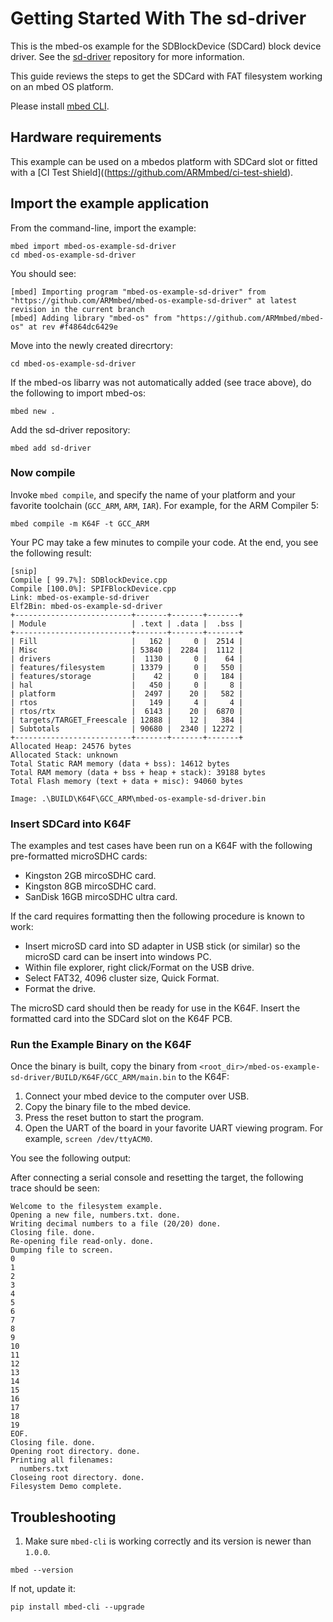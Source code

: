 # Getting Started With The sd-driver

This is the mbed-os example for the SDBlockDevice (SDCard) block device driver. 
See the [sd-driver](https://github.com/armmbed/sd-driver) repository for more information.

This guide reviews the steps to get the SDCard with FAT filesystem working on an mbed OS platform.

Please install [mbed CLI](https://github.com/ARMmbed/mbed-cli#installing-mbed-cli).

## Hardware requirements

This example can be used on a mbedos platform with SDCard slot or fitted with a 
[CI Test Shield]((https://github.com/ARMmbed/ci-test-shield). 

## Import the example application

From the command-line, import the example:

```
mbed import mbed-os-example-sd-driver
cd mbed-os-example-sd-driver
```

You should see: 

	[mbed] Importing program "mbed-os-example-sd-driver" from "https://github.com/ARMmbed/mbed-os-example-sd-driver" at latest revision in the current branch
	[mbed] Adding library "mbed-os" from "https://github.com/ARMmbed/mbed-os" at rev #f4864dc6429e

Move into the newly created direcrtory:

```
cd mbed-os-example-sd-driver
```
	
If the mbed-os libarry was not automatically added (see trace above), do the following to import mbed-os:

```
mbed new .
```

Add the sd-driver repository: 

```
mbed add sd-driver
```


### Now compile

Invoke `mbed compile`, and specify the name of your platform and your favorite toolchain (`GCC_ARM`, `ARM`, `IAR`). For example, for the ARM Compiler 5:

```
mbed compile -m K64F -t GCC_ARM
```

Your PC may take a few minutes to compile your code. At the end, you see the following result:

```
[snip]
Compile [ 99.7%]: SDBlockDevice.cpp
Compile [100.0%]: SPIFBlockDevice.cpp
Link: mbed-os-example-sd-driver
Elf2Bin: mbed-os-example-sd-driver
+--------------------------+-------+-------+-------+
| Module                   | .text | .data |  .bss |
+--------------------------+-------+-------+-------+
| Fill                     |   162 |     0 |  2514 |
| Misc                     | 53840 |  2284 |  1112 |
| drivers                  |  1130 |     0 |    64 |
| features/filesystem      | 13379 |     0 |   550 |
| features/storage         |    42 |     0 |   184 |
| hal                      |   450 |     0 |     8 |
| platform                 |  2497 |    20 |   582 |
| rtos                     |   149 |     4 |     4 |
| rtos/rtx                 |  6143 |    20 |  6870 |
| targets/TARGET_Freescale | 12888 |    12 |   384 |
| Subtotals                | 90680 |  2340 | 12272 |
+--------------------------+-------+-------+-------+
Allocated Heap: 24576 bytes
Allocated Stack: unknown
Total Static RAM memory (data + bss): 14612 bytes
Total RAM memory (data + bss + heap + stack): 39188 bytes
Total Flash memory (text + data + misc): 94060 bytes

Image: .\BUILD\K64F\GCC_ARM\mbed-os-example-sd-driver.bin
```

### <a name="insert-sdcard-into-k64f"></a> Insert SDCard into K64F

The examples and test cases have been run on a K64F with the following pre-formatted microSDHC cards:

- Kingston 2GB mircoSDHC card.  
- Kingston 8GB mircoSDHC card.  
- SanDisk 16GB mircoSDHC ultra card.  

If the card requires formatting then the following procedure is known to work:

- Insert microSD card into SD adapter in USB stick (or similar) so the microSD card can be insert into windows PC.
- Within file explorer, right click/Format on the USB drive.
- Select FAT32, 4096 cluster size, Quick Format.
- Format the drive.

The microSD card should then be ready for use in the K64F. Insert the formatted card
into the SDCard slot on the K64F PCB. 

### <a name="run-the-example-binary-on-the-k64f"></a> Run the Example Binary on the K64F 

Once the binary is built, copy the binary from `<root_dir>/mbed-os-example-sd-driver/BUILD/K64F/GCC_ARM/main.bin` to the K64F:

1. Connect your mbed device to the computer over USB.
1. Copy the binary file to the mbed device.
1. Press the reset button to start the program.
1. Open the UART of the board in your favorite UART viewing program. For example, `screen /dev/ttyACM0`.

You see the following output:

After connecting a serial console and resetting the target, the following trace should be seen:

	Welcome to the filesystem example.
	Opening a new file, numbers.txt. done.
	Writing decimal numbers to a file (20/20) done.
	Closing file. done.
	Re-opening file read-only. done.
	Dumping file to screen.
	0
	1
	2
	3
	4
	5
	6
	7
	8
	9
	10
	11
	12
	13
	14
	15
	16
	17
	18
	19
	EOF.
	Closing file. done.
	Opening root directory. done.
	Printing all filenames:
	  numbers.txt
	Closeing root directory. done.
	Filesystem Demo complete.


## Troubleshooting

1. Make sure `mbed-cli` is working correctly and its version is newer than `1.0.0`.

 ```
 mbed --version
 ```

 If not, update it:

 ```
 pip install mbed-cli --upgrade
 ```
 
